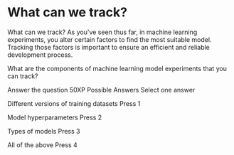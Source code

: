 # What can we track?

What can we track?
As you've seen thus far, in machine learning experiments, you alter certain factors to find the most suitable model. Tracking those factors is important to ensure an efficient and reliable development process.

What are the components of machine learning model experiments that you can track?

Answer the question
50XP
Possible Answers
Select one answer

Different versions of training datasets
Press
1

Model hyperparameters
Press
2

Types of models
Press
3

All of the above
Press
4
